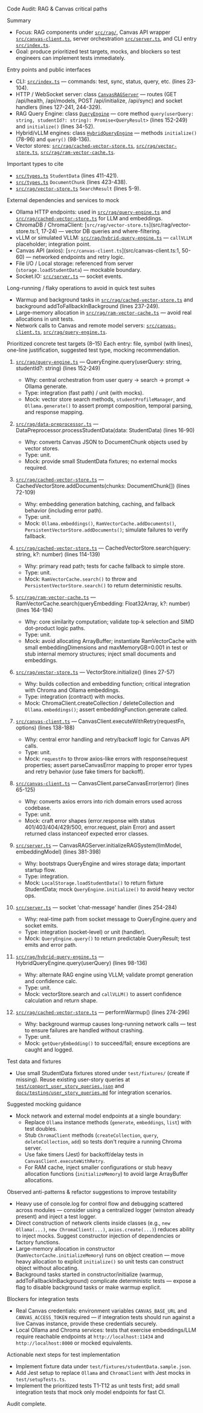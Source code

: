 Code Audit: RAG & Canvas critical paths

Summary
- Focus: RAG components under [`src/rag/`](src/rag/:1), Canvas API wrapper [`src/canvas-client.ts`](src/canvas-client.ts:46), server orchestration [`src/server.ts`](src/server.ts:60), and CLI entry [`src/index.ts`](src/index.ts:7).
- Goal: produce prioritized test targets, mocks, and blockers so test engineers can implement tests immediately.

Entry points and public interfaces
- CLI: [`src/index.ts`](src/index.ts:7) — commands: test, sync, status, query, etc. (lines 23-104).
- HTTP / WebSocket server: class [`CanvasRAGServer`](src/server.ts:60) — routes (GET /api/health, /api/models, POST /api/initialize, /api/sync) and socket handlers (lines 127-241, 244-329).
- RAG Query Engine: class [`QueryEngine`](src/rag/query-engine.ts:15) — core method `query(userQuery: string, studentId?: string): Promise<QueryResult>` (lines 152-249) and `initialize()` (lines 34-52).
- Hybrid/vLLM engines: class [`HybridQueryEngine`](src/rag/hybrid-query-engine.ts:40) — methods `initialize()` (78-96) and `query()` (98-136).
- Vector stores: [`src/rag/cached-vector-store.ts`](src/rag/cached-vector-store.ts:20), [`src/rag/vector-store.ts`](src/rag/vector-store.ts:11), [`src/rag/ram-vector-cache.ts`](src/rag/ram-vector-cache.ts:42).

Important types to cite
- [`src/types.ts`](src/types.ts:411) `StudentData` (lines 411-421).
- [`src/types.ts`](src/types.ts:423) `DocumentChunk` (lines 423-438).
- [`src/rag/vector-store.ts`](src/rag/vector-store.ts:5) `SearchResult` (lines 5-9).

External dependencies and services to mock
- Ollama HTTP endpoints: used in [`src/rag/query-engine.ts`](src/rag/query-engine.ts:26) and [`src/rag/cached-vector-store.ts`](src/rag/cached-vector-store.ts:45) for LLM and embeddings.
- ChromaDB / ChromaClient: [`src/rag/vector-store.ts`](src/rag/vector-store.ts:1, 17-24) — vector DB queries and where-filtering.
- vLLM or simulated VLLM: [`src/rag/hybrid-query-engine.ts`](src/rag/hybrid-query-engine.ts:229) — `callVLLM` placeholder; integration point.
- Canvas API (axios): [`src/canvas-client.ts`](src/canvas-client.ts:1, 50-60) — networked endpoints and retry logic.
- File I/O / Local storage: referenced from server (`storage.loadStudentData`) — mockable boundary.
- Socket.IO: [`src/server.ts`](src/server.ts:72) — socket events.

Long-running / flaky operations to avoid in quick test suites
- Warmup and background tasks in [`src/rag/cached-vector-store.ts`](src/rag/cached-vector-store.ts:252-296) and background addToFallbackInBackground (lines 237-249).
- Large-memory allocation in [`src/rag/ram-vector-cache.ts`](src/rag/ram-vector-cache.ts:79-105) — avoid real allocations in unit tests.
- Network calls to Canvas and remote model servers: [`src/canvas-client.ts`](src/canvas-client.ts:138-188), [`src/rag/query-engine.ts`](src/rag/query-engine.ts:230-238).

Prioritized concrete test targets (8–15)
Each entry: file, symbol (with lines), one-line justification, suggested test type, mocking recommendation.

1) [`src/rag/query-engine.ts`](src/rag/query-engine.ts:152) — QueryEngine.query(userQuery: string, studentId?: string) (lines 152-249)
   - Why: central orchestration from user query -> search -> prompt -> Ollama generate.
   - Type: integration (fast path) / unit (with mocks).
   - Mock: vector store search methods, `studentProfileManager`, and `Ollama.generate()` to assert prompt composition, temporal parsing, and response mapping.

2) [`src/rag/data-preprocessor.ts`](src/rag/data-preprocessor.ts:16) — DataPreprocessor.processStudentData(data: StudentData) (lines 16-90)
   - Why: converts Canvas JSON to DocumentChunk objects used by vector stores.
   - Type: unit.
   - Mock: provide small StudentData fixtures; no external mocks required.

3) [`src/rag/cached-vector-store.ts`](src/rag/cached-vector-store.ts:72) — CachedVectorStore.addDocuments(chunks: DocumentChunk[]) (lines 72-109)
   - Why: embedding generation batching, caching, and fallback behavior (including error path).
   - Type: unit.
   - Mock: `Ollama.embeddings()`, `RamVectorCache.addDocuments()`, `PersistentVectorStore.addDocuments()`; simulate failures to verify fallback.

4) [`src/rag/cached-vector-store.ts`](src/rag/cached-vector-store.ts:114) — CachedVectorStore.search(query: string, k?: number) (lines 114-139)
   - Why: primary read path; tests for cache fallback to simple store.
   - Type: unit.
   - Mock: `RamVectorCache.search()` to throw and `PersistentVectorStore.search()` to return deterministic results.

5) [`src/rag/ram-vector-cache.ts`](src/rag/ram-vector-cache.ts:164) — RamVectorCache.search(queryEmbedding: Float32Array, k?: number) (lines 164-194)
   - Why: core similarity computation; validate top-k selection and SIMD dot-product logic paths.
   - Type: unit.
   - Mock: avoid allocating ArrayBuffer; instantiate RamVectorCache with small embeddingDimensions and maxMemoryGB=0.001 in test or stub internal memory structures; inject small documents and embeddings.

6) [`src/rag/vector-store.ts`](src/rag/vector-store.ts:27) — VectorStore.initialize() (lines 27-57)
   - Why: builds collection and embedding function; critical integration with Chroma and Ollama embeddings.
   - Type: integration (contract) with mocks.
   - Mock: ChromaClient.createCollection / deleteCollection and `Ollama.embeddings()`; assert embeddingFunction.generate called.

7) [`src/canvas-client.ts`](src/canvas-client.ts:138) — CanvasClient.executeWithRetry<T>(requestFn, options) (lines 138-188)
   - Why: central error handling and retry/backoff logic for Canvas API calls.
   - Type: unit.
   - Mock: `requestFn` to throw axios-like errors with response/request properties; assert parseCanvasError mapping to proper error types and retry behavior (use fake timers for backoff).

8) [`src/canvas-client.ts`](src/canvas-client.ts:65) — CanvasClient.parseCanvasError(error) (lines 65-125)
   - Why: converts axios errors into rich domain errors used across codebase.
   - Type: unit.
   - Mock: craft error shapes (error.response with status 401/403/404/429/500, error.request, plain Error) and assert returned class instanceof expected error classes.

9) [`src/server.ts`](src/server.ts:381) — CanvasRAGServer.initializeRAGSystem(llmModel, embeddingModel) (lines 381-398)
   - Why: bootstraps QueryEngine and wires storage data; important startup flow.
   - Type: integration.
   - Mock: `LocalStorage.loadStudentData()` to return fixture StudentData; mock `QueryEngine.initialize()` to avoid heavy vector ops.

10) [`src/server.ts`](src/server.ts:244) — socket 'chat-message' handler (lines 254-284)
    - Why: real-time path from socket message to QueryEngine.query and socket emits.
    - Type: integration (socket-level) or unit (handler).
    - Mock: `QueryEngine.query()` to return predictable QueryResult; test emits and error path.

11) [`src/rag/hybrid-query-engine.ts`](src/rag/hybrid-query-engine.ts:98) — HybridQueryEngine.query(userQuery) (lines 98-136)
    - Why: alternate RAG engine using VLLM; validate prompt generation and confidence calc.
    - Type: unit.
    - Mock: vectorStore.search and `callVLLM()` to assert confidence calculation and return shape.

12) [`src/rag/cached-vector-store.ts`](src/rag/cached-vector-store.ts:254) — performWarmup() (lines 274-296)
    - Why: background warmup causes long-running network calls — test to ensure failures are handled without crashing.
    - Type: unit.
    - Mock: `getQueryEmbedding()` to succeed/fail; ensure exceptions are caught and logged.

Test data and fixtures
- Use small StudentData fixtures stored under `test/fixtures/` (create if missing). Reuse existing user-story queries at [`test/conport_user_story_queries.json`](test/conport_user_story_queries.json:1) and [`docs/testing/user_story_queries.md`](docs/testing/user_story_queries.md:1) for integration scenarios.

Suggested mocking guidance
- Mock network and external model endpoints at a single boundary:
  - Replace `Ollama` instance methods (`generate`, `embeddings`, `list`) with test doubles.
  - Stub `ChromaClient` methods (`createCollection`, `query`, `deleteCollection`, `add`) so tests don't require a running Chroma server.
  - Use fake timers (Jest) for backoff/delay tests in `CanvasClient.executeWithRetry`.
  - For RAM cache, inject smaller configurations or stub heavy allocation functions (`initializeMemory`) to avoid large ArrayBuffer allocations.

Observed anti-patterns & refactor suggestions to improve testability
- Heavy use of console.log for control flow and debugging scattered across modules — consider using a centralized logger (winston already present) and inject a test logger.
- Direct construction of network clients inside classes (e.g., `new Ollama(...)`, `new ChromaClient(...)`, `axios.create(...)`) reduces ability to inject mocks. Suggest constructor injection of dependencies or factory functions.
- Large-memory allocation in constructor (`RamVectorCache.initializeMemory`) runs on object creation — move heavy allocation to explicit `initialize()` so unit tests can construct object without allocating.
- Background tasks started in constructor/initialize (warmup, addToFallbackInBackground) complicate deterministic tests — expose a flag to disable background tasks or make warmup explicit.

Blockers for integration tests
- Real Canvas credentials: environment variables `CANVAS_BASE_URL` and `CANVAS_ACCESS_TOKEN` required — if integration tests should run against a live Canvas instance, provide these credentials securely.
- Local Ollama and Chroma services: tests that exercise embeddings/LLM require reachable endpoints at `http://localhost:11434` and `http://localhost:8000` or mocked equivalents.

Actionable next steps for test implementation
- Implement fixture data under `test/fixtures/studentData.sample.json`.
- Add Jest setup to replace `Ollama` and `ChromaClient` with Jest mocks in `test/setupTests.ts`.
- Implement the prioritized tests T1-T12 as unit tests first; add small integration tests that mock only model endpoints for fast CI.

Audit complete.